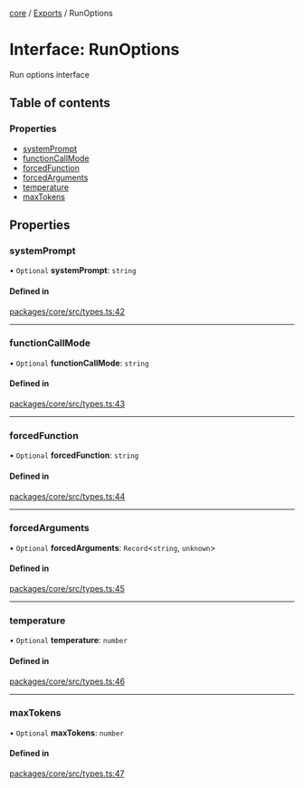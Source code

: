 <!-- 
 ⚠️  AUTO-GENERATED FILE - DO NOT EDIT MANUALLY
 This file is automatically generated by scripts/docs-generator.js
 To make changes, edit the source TypeScript files or update the generator script
-->

[core](../../) / [Exports](../modules) / RunOptions

# Interface: RunOptions

Run options interface

## Table of contents

### Properties

- [systemPrompt](RunOptions#systemprompt)
- [functionCallMode](RunOptions#functioncallmode)
- [forcedFunction](RunOptions#forcedfunction)
- [forcedArguments](RunOptions#forcedarguments)
- [temperature](RunOptions#temperature)
- [maxTokens](RunOptions#maxtokens)

## Properties

### systemPrompt

• `Optional` **systemPrompt**: `string`

#### Defined in

[packages/core/src/types.ts:42](https://github.com/woojubb/robota/blob/71f062d020afc1eae0c94155ab9c882c78b871e7/packages/core/src/types.ts#L42)

___

### functionCallMode

• `Optional` **functionCallMode**: `string`

#### Defined in

[packages/core/src/types.ts:43](https://github.com/woojubb/robota/blob/71f062d020afc1eae0c94155ab9c882c78b871e7/packages/core/src/types.ts#L43)

___

### forcedFunction

• `Optional` **forcedFunction**: `string`

#### Defined in

[packages/core/src/types.ts:44](https://github.com/woojubb/robota/blob/71f062d020afc1eae0c94155ab9c882c78b871e7/packages/core/src/types.ts#L44)

___

### forcedArguments

• `Optional` **forcedArguments**: `Record`\<`string`, `unknown`\>

#### Defined in

[packages/core/src/types.ts:45](https://github.com/woojubb/robota/blob/71f062d020afc1eae0c94155ab9c882c78b871e7/packages/core/src/types.ts#L45)

___

### temperature

• `Optional` **temperature**: `number`

#### Defined in

[packages/core/src/types.ts:46](https://github.com/woojubb/robota/blob/71f062d020afc1eae0c94155ab9c882c78b871e7/packages/core/src/types.ts#L46)

___

### maxTokens

• `Optional` **maxTokens**: `number`

#### Defined in

[packages/core/src/types.ts:47](https://github.com/woojubb/robota/blob/71f062d020afc1eae0c94155ab9c882c78b871e7/packages/core/src/types.ts#L47)
